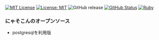 [![MIT License](http://img.shields.io/badge/license-MIT-blue.svg?style=flat)](LICENSE) [![License: MIT](https://img.shields.io/badge/License-MIT-yellow.svg)](https://opensource.org/licenses/MIT) ![GitHub release](https://img.shields.io/github/release/takkii/nyasocom_pg.svg?style=flat) [![GitHub Status](https://img.shields.io/github/last-commit/takkii/nyasocom_pg.svg?style=flat)](GitHub) [![Ruby](https://github.com/takkii/nyasocom_pg/actions/workflows/ruby.yml/badge.svg?branch=main)](https://github.com/takkii/nyasocom_pg/actions/workflows/ruby.yml)

### にゃそこんのオープンソース

- postgresqlを利用版
